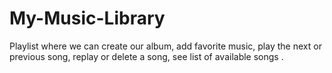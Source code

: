 # My-Music-Library
Playlist where we can create our album, add favorite music, play the next or previous song, replay or delete a song, see list of available songs .
